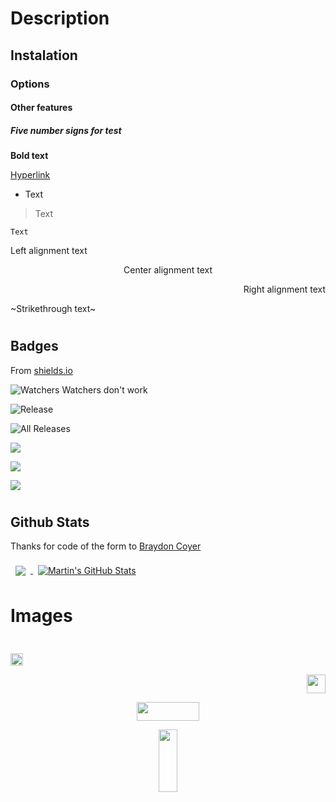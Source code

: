 # Description
## Instalation
### Options
#### Other features
##### Five number signs for test

**Bold text**

[Hyperlink](https://github.com/PycmShoma/Text_Formatting)

- Text 

> Text 

` Text `

<p align="left">Left alignment text</p>

<p align="center">Center alignment text</p>

<p align="right">Right alignment text</p>

~Strikethrough text~

#
#
## Badges
From [shields.io](https://github.com/badges/shields)


![Watchers](https://img.shields.io/github/watchers/PycmShoma/Text_Formatting?label=Visitors&cacheSeconds=3600&color=009688&labelColor=orange&logo=github&style=FOR-THE-BADGE)
Watchers don't work

![Release](https://img.shields.io/github/downloads/PycmShoma/Text_Formatting/latest/total?label=Downloads%20%28Latest%20Release%29&style=plastic)

![All Releases](https://img.shields.io/github/downloads/PycmShoma/Text_Formatting/total?label=Downloads%20%28All%20Releases%29&style=social)


<a href="https://forum.xda-developers.com"><img src="https://img.shields.io/badge/XDA-Thread-yellow?longCache=true&style=flat"> </a>
 
<a href="https://t.me"><img src="https://img.shields.io/badge/Telegram-Channel-blue?longCache=true&style=flat"> </a>

<a href="https://4pda.to/forum/index.php?showtopic=946260"><img src="https://img.shields.io/badge/4PDA%20Forum-Modules%20Thread-009688&style=plastic"> </a>

#
#
## Github Stats

Thanks for code of the form to [Braydon Coyer](https://github.com/braydoncoyer)

<a href="https://github.com/PycmShoma">
  <img align="center" style="margin:0.5rem" src="https://github-readme-stats.vercel.app/api/top-langs/?username=PycmShoma&hide=html,css&title_color=ffffff&text_color=c9cacc&icon_color=4AB197&bg_color=1A2B34" />
</a>

<a href="https://github.com/PycmShoma">
  <img align="center" style="margin:0.5rem" src="https://github-readme-stats.vercel.app/api?username=PycmShoma&show_icons=true&line_height=27&count_private=true&title_color=ffffff&text_color=c9cacc&icon_color=4AB097&bg_color=1A2B34" alt="Martin's GitHub Stats" />
</a>

#
#
# Images

<p align="center">
<img width="10" height="10" src="https://github.com/PycmShoma/Text_Formatting/blob/main/img/ball.jpg">
</p>

<p align="left">
<img width="20" height="20" src="https://github.com/PycmShoma/Text_Formatting/blob/main/img/ball.jpg">
</p>

<p align="right">
<img width="30" height="30" src="https://github.com/PycmShoma/Text_Formatting/blob/main/img/ball.jpg">
</p>

<p align="center">
<img width="100" height="30" src="https://github.com/PycmShoma/Text_Formatting/blob/main/img/ball.jpg">
</p>

<p align="center">
<img width="30" height="100" src="https://github.com/PycmShoma/Text_Formatting/blob/main/img/ball.jpg">
</p>
